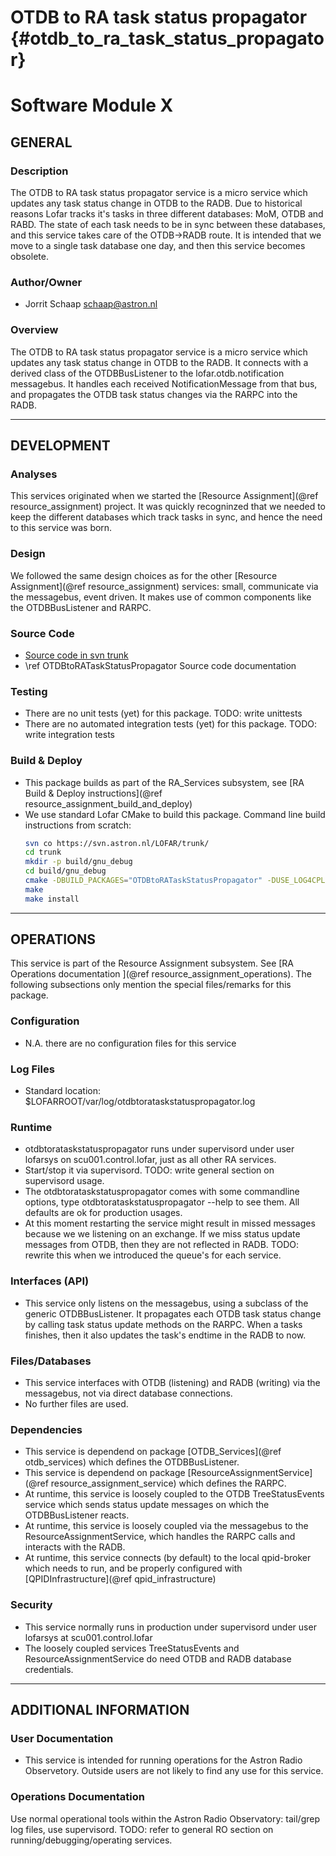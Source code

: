 # OTDB to RA task status propagator {#otdb_to_ra_task_status_propagator}

# Software Module X

## GENERAL

### Description
The OTDB to RA task status propagator service is a micro service which updates any task status change in OTDB to the RADB. 
Due to historical reasons Lofar tracks it's tasks in three different databases: MoM, OTDB and RABD. The state of each task needs to be in sync between these databases, and this service takes care of the OTDB->RADB route. It is intended that we move to a single task database one day, and then this service becomes obsolete.

### Author/Owner
-  Jorrit Schaap schaap@astron.nl

### Overview

The OTDB to RA task status propagator service is a micro service which updates any task status change in OTDB to the RADB. 
It connects with a derived class of the OTDBBusListener to the lofar.otdb.notification messagebus. It handles each received NotificationMessage from that bus, and propagates the OTDB task status changes via the RARPC into the RADB.
- - -

## DEVELOPMENT

### Analyses
This services originated when we started the [Resource Assignment](@ref resource_assignment) project. It was quickly recogninzed that we needed to keep the different databases which track tasks in sync, and hence the need to this service was born. 

### Design
We followed the same design choices as for the other [Resource Assignment](@ref resource_assignment) services: small, communicate via the messagebus, event driven. It makes use of common components like the OTDBBusListener and RARPC.

### Source Code
- [Source code in svn trunk](https://svn.astron.nl/LOFAR/trunk/SAS/ResourceAssignment/OTDBtoRATaskStatusPropagator)
- \ref OTDBtoRATaskStatusPropagator Source code documentation

### Testing
- There are no unit tests (yet) for this package. TODO: write unittests
- There are no automated integration tests (yet) for this package. TODO: write integration tests

### Build & Deploy
- This package builds as part of the RA_Services subsystem, see [RA Build & Deploy instructions](@ref resource_assignment_build_and_deploy)
- We use standard Lofar CMake to build this package. Command line build instructions from scratch:
  ```bash
  svn co https://svn.astron.nl/LOFAR/trunk/
  cd trunk
  mkdir -p build/gnu_debug
  cd build/gnu_debug
  cmake -DBUILD_PACKAGES="OTDBtoRATaskStatusPropagator" -DUSE_LOG4CPLUS=OFF ../..
  make
  make install
  ```
- - -

## OPERATIONS

This service is part of the Resource Assignment subsystem. See [RA Operations documentation ](@ref resource_assignment_operations). The following subsections only mention the special files/remarks for this package.


### Configuration
- N.A. there are no configuration files for this service

### Log Files
- Standard location: $LOFARROOT/var/log/otdbtorataskstatuspropagator.log

### Runtime
- otdbtorataskstatuspropagator runs under supervisord under user lofarsys on scu001.control.lofar, just as all other RA services.
- Start/stop it via supervisord. TODO: write general section on supervisord usage.
- The otdbtorataskstatuspropagator comes with some commandline options, type otdbtorataskstatuspropagator --help to see them. All defaults are ok for production usages. 
- At this moment restarting the service might result in missed messages because we we listening on an exchange. If we miss status update messages from OTDB, then they are not reflected in RADB. TODO: rewrite this when we introduced the queue's for each service. 

### Interfaces (API)
- This service only listens on the messagebus, using a subclass of the generic OTDBBusListener. It propagates each OTDB task status change by calling task status update methods on the RARPC. When a tasks finishes, then it also updates the task's endtime in the RADB to now.

### Files/Databases
- This service interfaces with OTDB (listening) and RADB (writing) via the messagebus, not via direct database connections.
- No further files are used.

### Dependencies
- This service is dependend on package [OTDB_Services](@ref otdb_services) which defines the OTDBBusListener. 
- This service is dependend on package [ResourceAssignmentService](@ref resource_assignment_service) which defines the RARPC. 
- At runtime, this service is loosely coupled to the OTDB TreeStatusEvents service which sends status update messages on which the OTDBBusListener reacts.
- At runtime, this service is loosely coupled via the messagebus to the ResourceAssignmentService, which handles the RARPC calls and interacts with the RADB.
- At runtime, this service connects (by default) to the local qpid-broker which needs to run, and be properly configured with [QPIDInfrastructure](@ref qpid_infrastructure)


### Security
- This service normally runs in production under supervisord under user lofarsys at scu001.control.lofar
- The loosely coupled services TreeStatusEvents and ResourceAssignmentService do need OTDB and RADB database credentials.

- - -

## ADDITIONAL INFORMATION

### User Documentation

- This service is intended for running operations for the Astron Radio Observetory. Outside users are not likely to find any use for this service. 

### Operations Documentation

Use normal operational tools within the Astron Radio Observatory: tail/grep log files, use supervisord.
TODO: refer to general RO section on running/debugging/operating services.

